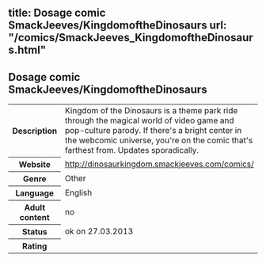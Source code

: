 title: Dosage comic SmackJeeves/KingdomoftheDinosaurs
url: "/comics/SmackJeeves_KingdomoftheDinosaurs.html"
---
Dosage comic SmackJeeves/KingdomoftheDinosaurs
-----------------------------------------

<table class="comicinfo">
<tr>
<th>Description</th><td>Kingdom of the Dinosaurs is a theme park ride through the magical world of video game and pop-culture parody. If there's a bright center in the webcomic universe, you're on the comic that's farthest from. Updates sporadically.</td>
</tr>
<tr>
<th>Website</th><td><a href="http://dinosaurkingdom.smackjeeves.com/comics/">http://dinosaurkingdom.smackjeeves.com/comics/</a></td>
</tr>
<tr>
<th>Genre</th><td>Other</td>
</tr>
<tr>
<th>Language</th><td>English</td>
</tr>
<tr>
<th>Adult content</th><td>no</td>
</tr>
<tr>
<th>Status</th><td>ok on 27.03.2013</td>
</tr>
<tr>
<th>Rating</th><td><div class="g-plusone" data-size="standard" data-annotation="bubble"
 data-href="http://dinosaurkingdom.smackjeeves.com/comics/"></div></td>
</tr>
</table>
<script type="text/javascript">
  (function() {
    var po = document.createElement('script'); po.type = 'text/javascript'; po.async = true;
    po.src = 'https://apis.google.com/js/plusone.js';
    var s = document.getElementsByTagName('script')[0]; s.parentNode.insertBefore(po, s);
  })();
</script>
